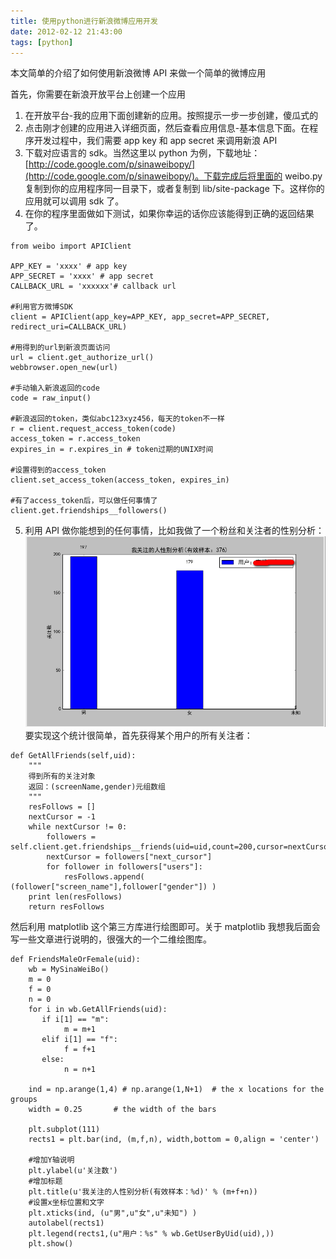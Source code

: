 ```yaml
---
title: 使用python进行新浪微博应用开发
date: 2012-02-12 21:43:00
tags: [python]
---
```


本文简单的介绍了如何使用新浪微博 API 来做一个简单的微博应用

首先，你需要在新浪开放平台上创建一个应用

1. 在开放平台-我的应用下面创建新的应用。按照提示一步一步创建，傻瓜式的
2. 点击刚才创建的应用进入详细页面，然后查看应用信息-基本信息下面。在程序开发过程中，我们需要 app key 和 app secret 来调用新浪 API
3. 下载对应语言的 sdk。当然这里以 python 为例，下载地址：[http://code.google.com/p/sinaweibopy/](http://code.google.com/p/sinaweibopy/)。下载完成后将里面的 weibo.py 复制到你的应用程序同一目录下，或者复制到 lib/site-package 下。这样你的应用就可以调用 sdk 了。
4. 在你的程序里面做如下测试，如果你幸运的话你应该能得到正确的返回结果了。

```
from weibo import APIClient

APP_KEY = 'xxxx' # app key
APP_SECRET = 'xxxx' # app secret
CALLBACK_URL = 'xxxxxx'# callback url

#利用官方微博SDK
client = APIClient(app_key=APP_KEY, app_secret=APP_SECRET, redirect_uri=CALLBACK_URL)

#用得到的url到新浪页面访问
url = client.get_authorize_url()
webbrowser.open_new(url)

#手动输入新浪返回的code
code = raw_input()

#新浪返回的token，类似abc123xyz456，每天的token不一样
r = client.request_access_token(code)
access_token = r.access_token
expires_in = r.expires_in # token过期的UNIX时间

#设置得到的access_token
client.set_access_token(access_token, expires_in)

#有了access_token后，可以做任何事情了
client.get.friendships__followers()
```

5. 利用 API 做你能想到的任何事情，比如我做了一个粉丝和关注者的性别分析：
   ![](/Images/create-weibo-app-by-python/1.png)
   要实现这个统计很简单，首先获得某个用户的所有关注者：

```
def GetAllFriends(self,uid):
    """
    得到所有的关注对象
    返回：(screenName,gender)元组数组
    """
    resFollows = []
    nextCursor = -1
    while nextCursor != 0:
        followers = self.client.get.friendships__friends(uid=uid,count=200,cursor=nextCursor)
        nextCursor = followers["next_cursor"]
        for follower in followers["users"]:
            resFollows.append( (follower["screen_name"],follower["gender"]) )
    print len(resFollows)
    return resFollows
```

然后利用 matplotlib 这个第三方库进行绘图即可。关于 matplotlib 我想我后面会写一些文章进行说明的，很强大的一个二维绘图库。

```
def FriendsMaleOrFemale(uid):
    wb = MySinaWeiBo()
    m = 0
    f = 0
    n = 0
    for i in wb.GetAllFriends(uid):
       if i[1] == "m":
            m = m+1
       elif i[1] == "f":
            f = f+1
       else:
            n = n+1

    ind = np.arange(1,4) # np.arange(1,N+1)  # the x locations for the groups
    width = 0.25       # the width of the bars

    plt.subplot(111)
    rects1 = plt.bar(ind, (m,f,n), width,bottom = 0,align = 'center')

    #增加Y轴说明
    plt.ylabel(u'关注数')
    #增加标题
    plt.title(u'我关注的人性别分析(有效样本：%d)' % (m+f+n))
    #设置x坐标位置和文字
    plt.xticks(ind, (u"男",u"女",u"未知") )
    autolabel(rects1)
    plt.legend(rects1,(u"用户：%s" % wb.GetUserByUid(uid),))
    plt.show()
```
